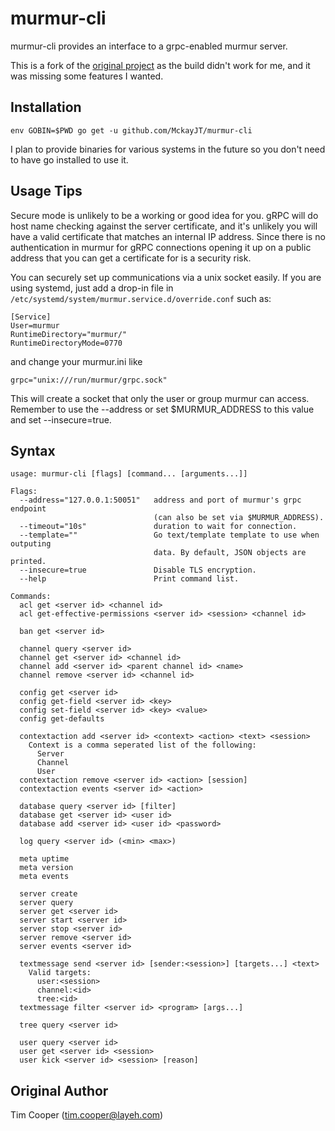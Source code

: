 # murmur-cli

murmur-cli provides an interface to a grpc-enabled murmur server.

This is a fork of the [original project](https://github.com/layeh/murmur-cli)
as the build didn't work for me, and it was missing some features I wanted.

## Installation

    env GOBIN=$PWD go get -u github.com/MckayJT/murmur-cli

I plan to provide binaries for various systems in the future
so you don't need to have go installed to use it.

## Usage Tips

Secure mode is unlikely to be a working or good idea for you.
gRPC will do host name checking against the server certificate, and it's
unlikely you will have a valid certificate that matches an internal
IP address. Since there is no authentication in murmur for gRPC connections
opening it up on a public address that you can get a certificate for
is a security risk.

You can securely set up communications via a unix socket easily.
If you are using systemd, just add a drop-in file in
`/etc/systemd/system/murmur.service.d/override.conf` such as:

```
[Service]
User=murmur
RuntimeDirectory="murmur/"
RuntimeDirectoryMode=0770
```

and change your murmur.ini like

```
grpc="unix:///run/murmur/grpc.sock"
```

This will create a socket that only the user or group murmur can access.
Remember to use the --address or set $MURMUR\_ADDRESS to this value
and set --insecure=true. 

## Syntax
    usage: murmur-cli [flags] [command... [arguments...]]

    Flags:
      --address="127.0.0.1:50051"   address and port of murmur's grpc endpoint
                                    (can also be set via $MURMUR_ADDRESS).
      --timeout="10s"               duration to wait for connection.
      --template=""                 Go text/template template to use when outputing
                                    data. By default, JSON objects are printed.
      --insecure=true               Disable TLS encryption.
      --help                        Print command list.

    Commands:
      acl get <server id> <channel id>
      acl get-effective-permissions <server id> <session> <channel id>

      ban get <server id>

      channel query <server id>
      channel get <server id> <channel id>
      channel add <server id> <parent channel id> <name>
      channel remove <server id> <channel id>

      config get <server id>
      config get-field <server id> <key>
      config set-field <server id> <key> <value>
      config get-defaults

      contextaction add <server id> <context> <action> <text> <session>
        Context is a comma seperated list of the following:
          Server
          Channel
          User
      contextaction remove <server id> <action> [session]
      contextaction events <server id> <action>

      database query <server id> [filter]
      database get <server id> <user id>
      database add <server id> <user id> <password>  

      log query <server id> (<min> <max>)

      meta uptime
      meta version
      meta events

      server create
      server query
      server get <server id>
      server start <server id>
      server stop <server id>
      server remove <server id>
      server events <server id>

      textmessage send <server id> [sender:<session>] [targets...] <text>
        Valid targets:
          user:<session>
          channel:<id>
          tree:<id>
      textmessage filter <server id> <program> [args...]

      tree query <server id>

      user query <server id>
      user get <server id> <session>
      user kick <server id> <session> [reason]


## Original Author

Tim Cooper (<tim.cooper@layeh.com>)
